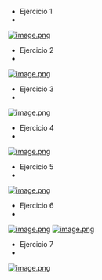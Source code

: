 * Ejercicio 1
* 
[![image.png](https://i.postimg.cc/5yGnqjXV/image.png)](https://postimg.cc/FkyyhrbW)

* Ejercicio 2
* 
[![image.png](https://i.postimg.cc/hPdrRDJX/image.png)](https://postimg.cc/nCn7vtGx)

* Ejercicio 3
* 
[![image.png](https://i.postimg.cc/JtCD3W5n/image.png)](https://postimg.cc/2LTSmMJR)

* Ejercicio 4
* 
[![image.png](https://i.postimg.cc/Y9fSWyCN/image.png)](https://postimg.cc/34N7M1pW)

* Ejercicio 5
* 
[![image.png](https://i.postimg.cc/k4Fxgsrz/image.png)](https://postimg.cc/WFzD9M1w)

* Ejercicio 6
* 
[![image.png](https://i.postimg.cc/HLW28FzH/image.png)](https://postimg.cc/G4NYZ76S)
[![image.png](https://i.postimg.cc/htc8NNHx/image.png)](https://postimg.cc/ykpSZp6Y)

* Ejercicio 7
* 
[![image.png](https://i.postimg.cc/zvpDvbGq/image.png)](https://postimg.cc/GT8nSpDf)
